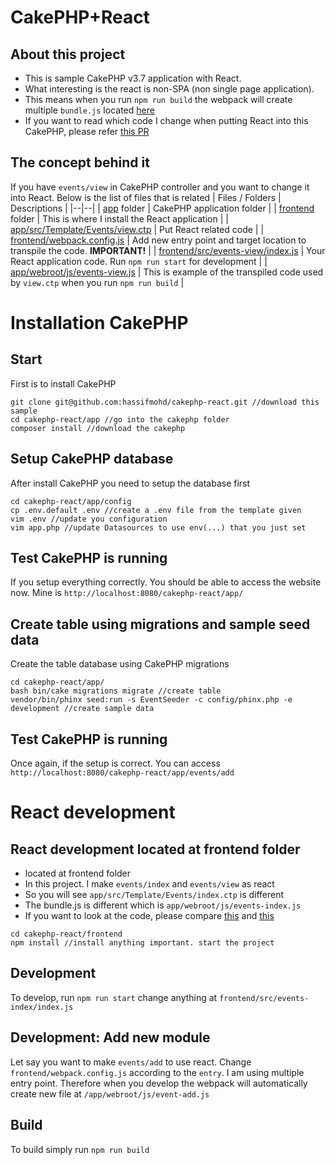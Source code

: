 # CakePHP+React

## About this project

- This is sample CakePHP v3.7 application with React.
- What interesting is the react is non-SPA (non single page application).
- This means when you run `npm run build` the webpack will create multiple `bundle.js` located [here](https://github.com/hassifmohd/cakephp-react/tree/master/app/webroot/js)
- If you want to read which code I change when putting React into this CakePHP, please refer [this PR](https://github.com/hassifmohd/cakephp-react/pull/2/files)

## The concept behind it

If you have `events/view` in CakePHP controller and you want to change it into React. Below is the list of files that is related
| Files / Folders | Descriptions |
|--|--|
| [app](https://github.com/hassifmohd/cakephp-react/tree/master/app) folder | CakePHP application folder |
| [frontend](https://github.com/hassifmohd/cakephp-react/tree/master/frontend) folder | This is where I install the React application |
| [app/src/Template/Events/view.ctp](https://github.com/hassifmohd/cakephp-react/blob/master/app/src/Template/Events/view.ctp) | Put React related code |
| [frontend/webpack.config.js](https://github.com/hassifmohd/cakephp-react/blob/master/frontend/webpack.config.js) | Add new entry point and target location to transpile the code. **IMPORTANT!** |
| [frontend/src/events-view/index.js](https://github.com/hassifmohd/cakephp-react/blob/master/frontend/src/events-view/index.js) | Your React application code. Run `npm run start` for development |
| [app/webroot/js/events-view.js](https://github.com/hassifmohd/cakephp-react/blob/master/app/webroot/js/events-view.js) | This is example of the transpiled code used by `view.ctp` when you run `npm run build` |

# Installation CakePHP

## Start

First is to install CakePHP

```
git clone git@github.com:hassifmohd/cakephp-react.git //download this sample
cd cakephp-react/app //go into the cakephp folder
composer install //download the cakephp
```

## Setup CakePHP database

After install CakePHP you need to setup the database first

```
cd cakephp-react/app/config
cp .env.default .env //create a .env file from the template given
vim .env //update you configuration
vim app.php //update Datasources to use env(...) that you just set
```

## Test CakePHP is running

If you setup everything correctly. You should be able to access the website now. Mine is `http://localhost:8080/cakephp-react/app/`

## Create table using migrations and sample seed data

Create the table database using CakePHP migrations

```
cd cakephp-react/app/
bash bin/cake migrations migrate //create table
vendor/bin/phinx seed:run -s EventSeeder -c config/phinx.php -e development //create sample data
```

## Test CakePHP is running

Once again, if the setup is correct. You can access `http://localhost:8080/cakephp-react/app/events/add`

# React development

## React development located at frontend folder

- located at frontend folder
- In this project. I make `events/index` and `events/view` as react
- So you will see `app/src/Template/Events/index.ctp` is different
- The bundle.js is different which is `app/webroot/js/events-index.js`
- If you want to look at the code, please compare [this](https://github.com/hassifmohd/cakephp-react/blob/installation/frontend/src/events-index/index.js) and [this](https://github.com/hassifmohd/cakephp-react/blob/installation/frontend/webpack.config.js#L6)

```
cd cakephp-react/frontend
npm install //install anything important. start the project
```

## Development

To develop, run `npm run start` change anything at `frontend/src/events-index/index.js`

## Development: Add new module

Let say you want to make `events/add` to use react. Change `frontend/webpack.config.js` according to the `entry`. I am using multiple entry point. Therefore when you develop the webpack will automatically create new file at `/app/webroot/js/event-add.js`

## Build

To build simply run `npm run build`
